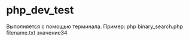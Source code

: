 # php_dev_test
Выполняется с помощью терминала. 
Пример: php binary_search.php filename.txt значение34
